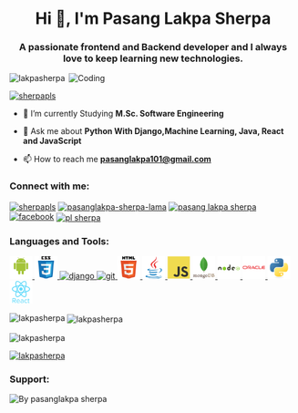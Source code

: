 
<h1 align="center">Hi 👋, I'm Pasang Lakpa Sherpa</h1>
<h3 align="center">A passionate frontend and Backend developer and I always love to keep learning new technologies.</h3>
<img align="right" alt="Coding" width="400" src="https://cdn.dribbble.com/users/1162077/screenshots/3848914/programmer.gif">

<p align="left"> <img src="https://komarev.com/ghpvc/?username=lakpasherpa&label=Profile%20views&color=0e75b6&style=flat" alt="lakpasherpa" /> </p>
<p align="left"> <a href="https://twitter.com/sherpapls" target="blank"><img src="https://img.shields.io/twitter/follow/sherpapls?logo=twitter&style=for-the-badge" alt="sherpapls" /></a> </p>

- 🌱 I’m currently Studying **M.Sc. Software Engineering**

- 💬 Ask me about **Python With Django,Machine Learning, Java, React and JavaScript**

- 📫 How to reach me **pasanglakpa101@gmail.com**
<h3 align="left">Connect with me:</h3>
<p align="left">
<a href="https://twitter.com/sherpapls" target="blank"><img align="center" src="https://raw.githubusercontent.com/lakpasherpa/github-profile-readme-generator/master/src/images/icons/Social/twitter.svg" alt="sherpapls" height="30" width="40" /></a>
<a href="https://linkedin.com/in/pasanglakpa-sherpa-lama" target="blank"><img align="center" src="https://raw.githubusercontent.com/lakpasherpa/github-profile-readme-generator/master/src/images/icons/Social/linked-in-alt.svg" alt="pasanglakpa-sherpa-lama" height="30" width="40" /></a>
<a href="https://stackoverflow.com/users/pasang lakpa sherpa" target="blank"><img align="center" src="https://raw.githubusercontent.com/lakpasherpa/github-profile-readme-generator/master/src/images/icons/Social/stack-overflow.svg" alt="pasang lakpa sherpa" height="30" width="40" /></a>
<a href="[https://fb.com](https://www.facebook.com/pl.sherpa2023)/pl.sherpa2023" target="blank"><img src='https://cdn.jsdelivr.net/npm/simple-icons@3.0.1/icons/facebook.svg' alt='facebook' height='40'/></a>
<a href="https://instagram.com/pl sherpa" target="blank"><img align="center" src="https://raw.githubusercontent.com/lakpasherpa/github-profile-readme-generator/master/src/images/icons/Social/instagram.svg" alt="pl sherpa" height="30" width="40" /></a>
 
</p>

<h3 align="left">Languages and Tools:</h3>
<p align="left"> <a href="https://developer.android.com" target="_blank" rel="noreferrer"> <img src="https://raw.githubusercontent.com/devicons/devicon/master/icons/android/android-original-wordmark.svg" alt="android" width="40" height="40"/> </a> <a href="https://www.w3schools.com/css/" target="_blank" rel="noreferrer"> <img src="https://raw.githubusercontent.com/devicons/devicon/master/icons/css3/css3-original-wordmark.svg" alt="css3" width="40" height="40"/> </a> <a href="https://www.djangoproject.com/" target="_blank" rel="noreferrer"> <img src="https://cdn.worldvectorlogo.com/logos/django.svg" alt="django" width="40" height="40"/> </a> <a href="https://git-scm.com/" target="_blank" rel="noreferrer"> <img src="https://www.vectorlogo.zone/logos/git-scm/git-scm-icon.svg" alt="git" width="40" height="40"/> </a> <a href="https://www.w3.org/html/" target="_blank" rel="noreferrer"> <img src="https://raw.githubusercontent.com/devicons/devicon/master/icons/html5/html5-original-wordmark.svg" alt="html5" width="40" height="40"/> </a> <a href="https://www.java.com" target="_blank" rel="noreferrer"> <img src="https://raw.githubusercontent.com/devicons/devicon/master/icons/java/java-original.svg" alt="java" width="40" height="40"/> </a> <a href="https://developer.mozilla.org/en-US/docs/Web/JavaScript" target="_blank" rel="noreferrer"> <img src="https://raw.githubusercontent.com/devicons/devicon/master/icons/javascript/javascript-original.svg" alt="javascript" width="40" height="40"/> </a> <a href="https://www.mongodb.com/" target="_blank" rel="noreferrer"> <img src="https://raw.githubusercontent.com/devicons/devicon/master/icons/mongodb/mongodb-original-wordmark.svg" alt="mongodb" width="40" height="40"/> </a> <a href="https://nodejs.org" target="_blank" rel="noreferrer"> <img src="https://raw.githubusercontent.com/devicons/devicon/master/icons/nodejs/nodejs-original-wordmark.svg" alt="nodejs" width="40" height="40"/> </a> <a href="https://www.oracle.com/" target="_blank" rel="noreferrer"> <img src="https://raw.githubusercontent.com/devicons/devicon/master/icons/oracle/oracle-original.svg" alt="oracle" width="40" height="40"/> </a> <a href="https://www.python.org" target="_blank" rel="noreferrer"> <img src="https://raw.githubusercontent.com/devicons/devicon/master/icons/python/python-original.svg" alt="python" width="40" height="40"/> </a> <a href="https://reactjs.org/" target="_blank" rel="noreferrer"> <img src="https://raw.githubusercontent.com/devicons/devicon/master/icons/react/react-original-wordmark.svg" alt="react" width="40" height="40"/> </a> </p>





<p><img align="left" src="https://github-readme-stats.vercel.app/api/top-langs?username=lakpasherpa&show_icons=true&locale=en&layout=compact" alt="lakpasherpa" /></p>

<p>&nbsp;<img align="center" src="https://github-readme-stats.vercel.app/api?username=lakpasherpa&show_icons=true&locale=en" alt="lakpasherpa" /></p>

<p><img align="center" src="https://github-readme-streak-stats.herokuapp.com/?user=lakpasherpa&" alt="lakpasherpa" /></p>


<p align="left"> <a href="https://github.com/ryo-ma/github-profile-trophy"><img src="https://github-profile-trophy.vercel.app/?username=lakpasherpa" alt="lakpasherpa" /></a> </p>

<h3 align="left">Support:</h3>
<p><a href="https://www.buymeacoffee.com/By pasanglakpa sherpa"> <img align="left" src="https://cdn.buymeacoffee.com/buttons/v2/default-yellow.png" height="50" width="210" alt="By pasanglakpa sherpa" /></a></p><br><br>

